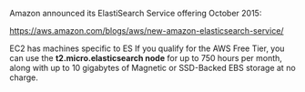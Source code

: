 Amazon announced its ElastiSearch Service offering October 2015:

https://aws.amazon.com/blogs/aws/new-amazon-elasticsearch-service/

EC2 has machines specific to ES
If you qualify for the AWS Free Tier, you can use the **t2.micro.elasticsearch node** 
for up to 750 hours  per month, along with up to 10 gigabytes of Magnetic or SSD-Backed EBS storage at no charge.


